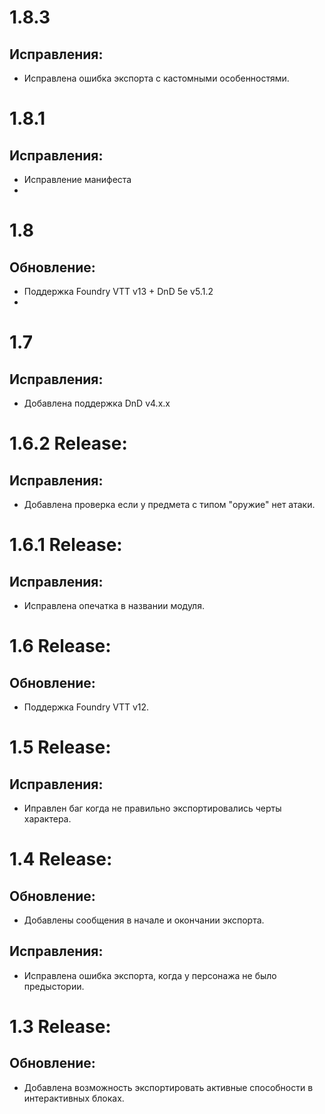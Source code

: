 # 1.8.3
## Исправления:
- Исправлена ошибка экспорта с кастомными особенностями.

# 1.8.1
## Исправления:
-  Исправление манифеста
- 
# 1.8
## Обновление:
- Поддержка Foundry VTT v13 + DnD 5e v5.1.2
- 
# 1.7
## Исправления:
-  Добавлена поддержка DnD v4.x.x

# 1.6.2 Release:
## Исправления:
- Добавлена проверка если у предмета с типом "оружие" нет атаки.


# 1.6.1 Release:
## Исправления:
- Исправлена опечатка в названии модуля.

# 1.6 Release:
## Обновление:
- Поддержка Foundry VTT v12.

# 1.5 Release:
## Исправления:
- Иправлен баг когда не правильно экспортировались черты характера.

# 1.4 Release:
## Обновление:
- Добавлены сообщения в начале и окончании экспорта.
## Исправления:
- Исправлена ошибка экспорта, когда у персонажа не было предыстории.

# 1.3 Release:
## Обновление:
- Добавлена возможность экспортировать активные способности в интерактивных блоках.
